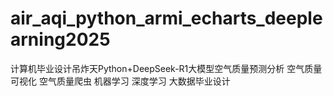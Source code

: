 # air_aqi_python_armi_echarts_deeplearning2025
计算机毕业设计吊炸天Python+DeepSeek-R1大模型空气质量预测分析 空气质量可视化 空气质量爬虫  机器学习 深度学习 大数据毕业设计
